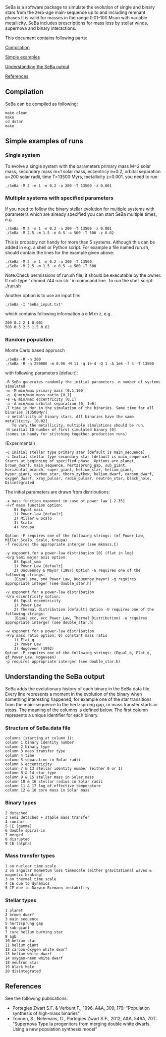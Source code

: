 SeBa is a software package to simulate the evolution of single and binary stars from the zero-age main-sequence up to and including remnant phases.It is valid for masses in the range 0.01-100 Msun with variable metallicity.
SeBa includes prescriptions for mass loss by stellar winds, supernova and binary interactions.

This document contains following parts:

[Compilation](#Compilation)

[Simple examples](#Simple-examples-of-runs)

[Understanding the SeBa output](#Understanding-the-SeBa-output)

[References](#References)


## Compilation

SeBa can be compiled as following:

```
make clean
make
cd dstar 
make
```

## Simple examples of runs

### Single system

To evolve a single system with the parameters primary mass M=2 solar mass, secondary mass m=1 solar mass, eccentricy e=0.2, orbital separation a=200 solar radii, time T=13500 Myrs, metallicity z=0.001, you need to run:
```
./SeBa -M 2 -m 1 -e 0.2 -a 200 -T 13500 -z 0.001
```

### Multiple systems with specified parameters

If you need to follow the binary stellar evolution for multiple systems with parameters which are already specified you can start SeBa multiple times, e.g.
```
./SeBa -M 2 -m 1 -e 0.2 -a 200 -T 13500 -z 0.001
./SeBa -M 2.5 -m 1.5 -e 0.5 -a 500 -T 500 -z 0.02
```

This is probably not handy for more than 5 systems. Although this can be added in e.g. a shell or Python script.
For example a file named run.sh, should contain the lines for the example given above:
```
./SeBa -M 2 -m 1 -e 0.2 -a 200 -T 13500
./SeBa -M 2.5 -m 1.5 -e 0.5 -a 500 -T 500
```
Note:Check permissions of run.sh file; it should be executable by the owner. If not: type ' chmod 744 run.sh ' in command line. 
To run the shell script: ./run.sh

Another option is to use an input file:
```
./SeBa -I 'SeBa_input.txt'
```
which contains following information a e M m z, e.g. 

```
200 0.2 2 1 0.001
500 0.5 2.5 1.5 0.02
```

### Random population

Monte Carlo based approach
```
./SeBa -R -n 200
./SeBa -R -n 250000 -m 0.96 -M 11 -q 1e-4 -Q 1 -A 1e6 -f 4 -T 13500
```
with following parameters [default]:

```
-R SeBa generates randomly the initial parameters -n number of systems simulated
-m -M min/max primary mass [0.1,100]
-q -Q min/max mass ratio [0,1]
-e -E min/max eccentricity [0,1]
-a -A min/max orbital separation [0, 1e6]
-T time in Myr in the simulation of the binaries. Same time for all binaries [13500Myr]
-z metallicity of binary stars. All binaries have the same metallicity. [0.02]
   To vary the metallicity, multiple simulations should be run. 
-N initial ID number of first simulated binary [0]
(comes in handy for stitching together production runs)   
```

(Experimental)
```
-C Initial stellar type primary star [default is main_sequence]
-c Initial stellar type secondary star [default is main_sequence]
Starts at beginning of specified phase. Options are planet, brown_dwarf, main_sequence, hertzsprung_gap, sub_giant, horizontal_branch, super_giant, helium_star, helium_giant, hyper_giant, carbon_star, thorn_zytkow, helium_dwarf, carbon_dwarf, oxygen_dwarf, xray_pulsar, radio_pulsar, neutron_star, black_hole, Disintegrated
```

The initial parameters are drawn from distributions:

```
-x mass function exponent in case of power law [-2.35] 
-F/f mass function option: 
	0) Equal mass
	1) Power-law [default] 
	2) Miller & Scalo
	3) Scalo
	4) Kroupa

Option -F requires one of the following strings: (mf_Power_Law, Miller_Scalo, Scalo, Kroupa)
-f requires the appropriate interger (see mkmass.C)

-y exponent for a power-law distribution [0] (flat in log)
-G/g Semi major axis option: 
	0) Equal_sma 
	1) Power Law [default]
	2) Duquennoy & Mayor (1987) Option -G requires one of the following strings:
	(Equal_sma, sma_Power_Law, Duquennoy_Mayor) -g requires appropriate integer (see double_star.h)

-v exponent for a power-law distribution
-U/u eccentricity option: 
	0) Equal eccentricity
	1) Power Law
	2) Thermal distribution [default] Option -U requires one of the following strings:
	(Equal_ecc, ecc_Power_Law, Thermal_Distribution) -u requires appropriate interger (see double_star.h)

-w exponent for a power-law distribution
-P/p mass ratio option: 0) constant mass ratio
	1) Flat_q
	2) Power Law
	3) Hogeveen (1992)
Option -P requires one of the following strings: (Equal_q, Flat_q, qf_Power_Law, Hogeveen)
-p requires appropriate interger (see double_star.h)
```


## Understanding the SeBa output

SeBa adds the evolutionary history of each binary in the SeBa.data file. Every line represents a moment in the evolution of the binary when something interesting happened, for example one of the star transitions from the main-sequence to the hertzsprung gap, or mass transfer starts or stops. The meaning of the columns is defined below. The first column represents a unique identifier for each binary.

### Structure of SeBa.data file

```
columns (starting at column 1):
column 1 binary identity number 
column 2 binary type
column 3 mass transfer type
column 4 time
column 5 separation in Solar radii
column 6 eccentricity
column 7 & 13 stellar identity number (either 0 or 1)
column 8 & 14 star type
column 9 & 15 stellar mass in Solar mass
column 10 & 16 stellar radius in Solar radii
column 11 & 17 log of effective temperature
column 12 & 18 core mass in Solar mass
```

### Binary types

```
2 detached
3 semi detached + stable mass transfer 
4 contact
5 CE (gamma)
6 double spiral-in
7 merged
8 disrupted
9 CE (alpha)
```

### Mass transfer types

```
1 on nuclear time scale
2 on angular momentum loss timescale (either gravitational waves &
magnetic braking)
3 on thermal time scale
4 CE due to dynamics
5 CE due to Darwin Riemann instability
```

### Stellar types

```
1 planet
2 brown dwarf
3 main sequence
5 hertzsprung gap
6 sub-giant
7 core helium burning star 
8 agb
10 helium star
11 helium giant
12 carbon-oxygen white dwarf 
13 helium white dwarf
14 oxygen-neon white dwarf 
18 neutron star
19 black hole
20 disintegrated
```

## References

See the following publications:
- Portegies Zwart S.F. & Verbunt F., 1996, A&A, 309, 179: "Population synthesis of high-mass binaries"
- Toonen, S., Nelemans, G., Portegies Zwart S.F., 2012, A&A, 546A, 70T: "Supernova Type Ia progenitors from merging double white dwarfs. Using a new population synthesis model"
